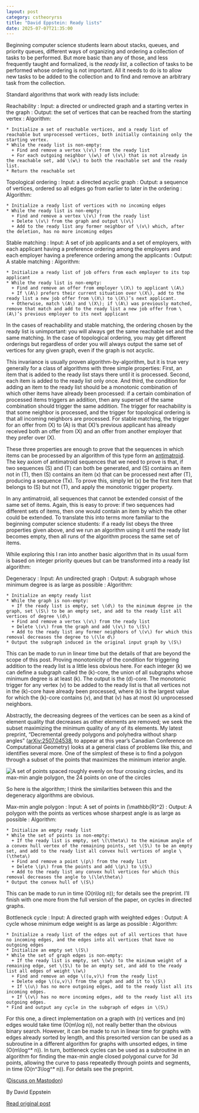 ```yaml
---
layout: post
category: cstheoryrss
title: "David Eppstein: Ready lists"
date: 2025-07-07T21:35:00
---
```


Beginning computer science students learn about stacks, queues, and priority queues, different ways of organizing and ordering a collection of tasks to be performed. But more basic than any of those, and less frequently taught and formalized, is the *ready list*, a collection of tasks to be performed whose ordering is not important. All it needs to do is to allow new tasks to be added to the collection and to find and remove an arbitrary task from the collection.

Standard algorithms that work with ready lists include:

Reachability
:   Input: a directed or undirected graph and a starting vertex in the graph
:   Output: the set of vertices that can be reached from the starting vertex
:   Algorithm:

    * Initialize a set of reachable vertices, and a ready list of reachable but unprocessed vertices, both initially containing only the starting vertex.
    * While the ready list is non-empty:
      + Find and remove a vertex \(v\) from the ready list
      + For each outgoing neighbor \(w\) of \(v\) that is not already in the reachable set, add \(w\) to both the reachable set and the ready list.
    * Return the reachable set

Topological ordering
:   Input: a directed acyclic graph
:   Output: a sequence of vertices, ordered so all edges go from earlier to later in the ordering
:   Algorithm:

    * Initialize a ready list of vertices with no incoming edges
    * While the ready list is non-empty:
      + Find and remove a vertex \(v\) from the ready list
      + Delete \(v\) from the graph and output \(v\)
      + Add to the ready list any former neighbor of \(v\) which, after the deletion, has no more incoming edges

Stable matching
:   Input: A set of job applicants and a set of employers, with each applicant having a preference ordering among the employers and each employer having a preference ordering among the applicants
:   Output: A stable matching
:   Algorithm:

    * Initialize a ready list of job offers from each employer to its top applicant
    * While the ready list is non-empty:
      + Find and remove an offer from employer \(X\) to applicant \(A\)
      + If \(A\) prefers their current situation over \(X\), add to the ready list a new job offer from \(X\) to \(X\)’s next applicant.
      + Otherwise, match \(A\) and \(X\); if \(A\) was previously matched, remove that match and add to the ready list a new job offer from \(A\)’s previous employer to its next applicant

In the cases of reachability and stable matching, the ordering chosen by the ready list is unimportant: you will always get the same reachable set and the same matching. In the case of topological ordering, you may get different orderings but regardless of order you will always output the same set of vertices for any given graph, even if the graph is not acyclic.

This invariance is usually proven algorithm-by-algorithm, but it is true very generally for a class of algorithms with three simple properties: First, an item that is added to the ready list stays there until it is processed. Second, each item is added to the ready list only once. And third, the condition for adding an item to the ready list should be a monotonic combination of which other items have already been processed: if a certain combination of processed items triggers an addition, then any superset of the same combination should trigger the same addition. The trigger for reachability is that some neighbor is processed, and the trigger for topological ordering is that all incoming neighbors are processed. For stable matching, the trigger for an offer from \(X\) to \(A\) is that \(X\)’s previous applicant has already received both an offer from \(X\) and an offer from another employer that they prefer over \(X\).

These three properties are enough to prove that the sequences in which items can be processed by an algorithm of this type form an [antimatroid](https://en.wikipedia.org/wiki/Antimatroid). The key axiom of antimatroid sequences that we need to prove is that, if two sequences \(S\) and \(T\) can both be generated, and \(S\) contains an item not in \(T\), then \(S\) contains an item \(x\) that can be processed next after \(T\), producing a sequence \(Tx\). To prove this, simply let \(x\) be the first item that belongs to \(S\) but not \(T\), and apply the monotonic trigger property.

In any antimatroid, all sequences that cannot be extended consist of the same set of items. Again, this is easy to prove: if two sequences had different sets of items, then one would contain an item by which the other could be extended. To translate this into terms more familiar to the beginning computer science students: if a ready list obeys the three properties given above, and we run an algorithm using it until the ready list becomes empty, then all runs of the algorithm process the same set of items.

While exploring this I ran into another basic algorithm that in its usual form is based on integer priority queues but can be transformed into a ready list algorithm:

Degeneracy
:   Input: An undirected graph
:   Output: A subgraph whose minimum degree is as large as possible
:   Algorithm:

    * Initialize an empty ready list
    * While the graph is non-empty:
      + If the ready list is empty, set \(d\) to the minimum degree in the graph, set \(S\) to be an empty set, and add to the ready list all vertices of degree \(d\)
      + Find and remove a vertex \(v\) from the ready list
      + Delete \(v\) from the graph and add \(v\) to \(S\)
      + Add to the ready list any former neighbors of \(v\) for which this removal decreases the degree to \(\le d\)
    * Output the subgraph induced in the original input graph by \(S\)

This can be made to run in linear time but the details of that are beyond the scope of this post. Proving monotonicity of the condition for triggering addition to the ready list is a little less obvious here. For each integer \(k\) we can define a subgraph called the \(k\)-core, the union of all subgraphs whose minimum degree is at least \(k\). The output is the \(d\)-core. The monotonic trigger for any vertex \(v\) to be added to the ready list is that all vertices not in the \(k\)-core have already been processed, where \(k\) is the largest value for which the \(k\)-core contains \(v\), and that \(v\) has at most \(k\) unprocessed neighbors.

Abstractly, the decreasing degrees of the vertices can be seen as a kind of element quality that decreases as other elements are removed; we seek the subset maximizing the minimum quality of any of its elements. My latest preprint, “Decremental greedy polygons and polyhedra without sharp angles” ([arXiv:2507.04538](https://arxiv.org/abs/2507.04538), to appear at this year’s Canadian Conference on Computational Geometry) looks at a general class of problems like this, and identifies several more. One of the simplest of these is to find a polygon through a subset of the points that maximizes the minimum interior angle.

![A set of points spaced roughly evenly on four crossing circles, and its max-min angle polygon, the 24 points on one of the circles](https://11011110.github.io/blog/assets/2025/maxmin-angle.svg)

So here is the algorithm; I think the similarities between this and the degeneracy algorithms are obvious.

Max-min angle polygon
:   Input: A set of points in \(\mathbb{R}^2\)
:   Output: A polygon with the points as vertices whose sharpest angle is as large as possible
:   Algorithm:

    * Initialize an empty ready list
    * While the set of points is non-empty:
      + If the ready list is empty, set \(\theta\) to the minimum angle of a convex hull vertex of the remaining points, set \(S\) to be an empty set, and add to the ready list all convex hull vertices of angle \(\theta\)
      + Find and remove a point \(p\) from the ready list
      + Delete \(p\) from the points and add \(p\) to \(S\)
      + Add to the ready list any convex hull vertices for which this removal decreases the angle to \(\le\theta\)
    * Output the convex hull of \(S\)

This can be made to run in time \(O(n\log n)\); for details see the preprint. I’ll finish with one more from the full version of the paper, on cycles in directed graphs.

Bottleneck cycle
:   Input: A directed graph with weighted edges
:   Output: A cycle whose minimum edge weight is as large as possible
:   Algorithm:

    * Initialize a ready list of the edges out of all vertices that have no incoming edges, and the edges into all vertices that have no outgoing edges
    * Initialize an empty set \(S\)
    * While the set of graph edges is non-empty:
      + If the ready list is empty, set \(w\) to the minimum weight of a remaining edge, set \(S\) to be an empty set, and add to the ready list all edges of weight \(w\)
      + Find and remove an edge \((u,v)\) from the ready list
      + Delete edge \((u,v)\) from the graph and add it to \(S\)
      + If \(u\) has no more outgoing edges, add to the ready list all its incoming edges.
      + If \(v\) has no more incoming edges, add to the ready list all its outgoing edges.
    * Find and output any cycle in the subgraph of edges in \(S\)

For this one, a direct implementation on a graph with \(n\) vertices and \(m\) edges would take time \(O(m\log n)\), not really better than the obvious binary search. However, it can be made to run in linear time for graphs with edges already sorted by length, and this presorted version can be used as a subroutine in a different algorithm for graphs with unsorted edges, in time \(O(m\log^\* n)\). In turn, bottleneck cycles can be used as a subroutine in an algorithm for finding the max-min angle closed polygonal curve for 3d points, allowing the curve to pass repeatedly through points and segments, in time \(O(n^3\log^\* n)\). For details see the preprint.

([Discuss on Mastodon](https://mathstodon.xyz/@11011110/114815823766596754))

By David Eppstein

[Read original post](https://11011110.github.io/blog/2025/07/07/ready-lists.html)
